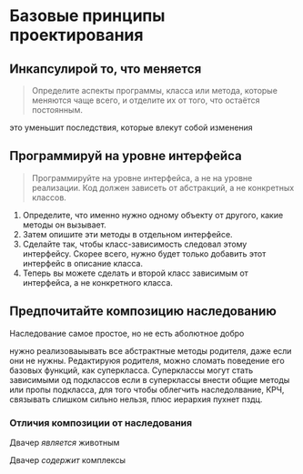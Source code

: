 # Базовые принципы проектирования


## Инкапсулирой то, что меняется

>Определите аспекты программы, класса или метода,
которые меняются чаще всего, и отделите их от того,
что остаётся постоянным.

это уменьшит последствия, которые влекут собой изменения


## Программируй на уровне интерфейса

>Программируйте на уровне интерфейса, а не на
уровне реализации. Код должен зависеть от абстракций, а не конкретных классов.

1. Определите, что именно нужно одному объекту от другого,
какие методы он вызывает.
2. Затем опишите эти методы в отдельном интерфейсе.
3. Сделайте так, чтобы класс-зависимость следовал этому
интерфейсу. Скорее всего, нужно будет только добавить этот
интерфейс в описание класса.
4. Теперь вы можете сделать и второй класс зависимым от
интерфейса, а не конкретного класса.

## Предпочитайте композицию наследованию


Наследование самое простое, но не есть аболютное добро

нужно реализоваыывать все абстрактные методы родителя, даже если они не нужны. Редактируюя родителя, можно сломать поведение его базовых функций, как суперкласса. Суперклассы могут стать зависимыми од подклассов если в суперклассы внести общие методы или пропы подкласса, для  того чтобы облегчить наследолвание, КРЧ, связывать слишком сильно нельзя, плюс иерархия пухнет пздц.


### Отличия композиции от наследования
 Двачер *является* животным

 Двачер *содержит* комплексы
 
